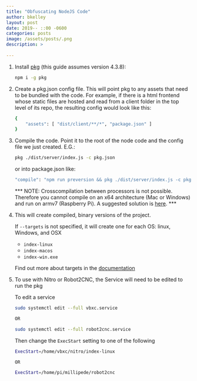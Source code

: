 ```yaml
---
title: "Obfuscating NodeJS Code"
author: bkelley
layout: post
date: 2019-- ::00 -0600
categories: posts
image: /assets/posts/.png
description: >
  
---
```


1. Install [pkg](https://www.npmjs.com/package/pkg) (this guide assumes version 4.3.8):

   ```bash
   npm i -g pkg
   ```

2. Create a pkg.json config file. This will point pkg to any assets that need
   to be bundled with the code. For example, if there is a html frontend whose
   static files are hosted and read from a client folder in the top level
   of its repo, the resulting config would look like this:

   ```bash
   {
       "assets": [ "dist/client/**/*", "package.json" ]
   }
   ```

3. Compile the code. Point it to the root of the node code and the config
   file we just created. E.G.:

   ```bash
   pkg ./dist/server/index.js -c pkg.json
   ```

   or into package.json like:

   ```bash
   "compile": "npm run preversion && pkg ./dist/server/index.js -c pkg.json --targets linux-armv7 --output pkg/robot2cnc"
   ```

   *** NOTE: Crosscompilation between processors is not possible. Therefore you cannot compile on an x64 architecture (Mac or Windows) and run on armv7 (Raspberry Pi). A suggested solution is [here](https://github.com/zeit/pkg/issues/145). ***

4. This will create compiled, binary versions of the project.

    If `--targets` is not specified, it will create one for each OS: linux, Windows, and OSX

    - `index-linux`
    - `index-macos`
    - `index-win.exe`

    Find out more about targets in the [documentation](https://github.com/zeit/pkg#targets)

5. To use with Nitro or Robot2CNC, the Service will need to be edited to run the pkg

    To edit a service

    ```bash
    sudo systemctl edit --full vbxc.service

    OR

    sudo systemctl edit --full robot2cnc.service
    ```

    Then change the `ExecStart` setting to one of the following

    ```bash
    ExecStart=/home/vbxc/nitro/index-linux

    OR

    ExecStart=/home/pi/millipede/robot2cnc
    ```
